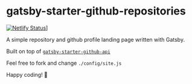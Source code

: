 # gatsby-starter-github-repositories

[![Netlify Status](https://api.netlify.com/api/v1/badges/0cf0a693-7663-4318-a97c-3b4ca3799770/deploy-status)](https://app.netlify.com/sites/gatsby-starter-github-repositories/deploys)]

A simple repository and github profile landing page written with Gatsby.

Built on top of [`gatsby-starter-github-api`](https://github.com/lundgren2/gatsby-starter-github-api)

Feel free to fork and change `./config/site.js`

Happy coding! 🚀
